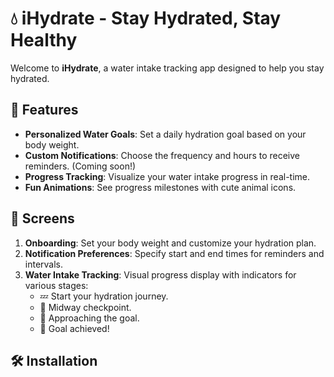# 💧 iHydrate - Stay Hydrated, Stay Healthy

Welcome to **iHydrate**, a water intake tracking app designed to help you stay hydrated.

<!-- ![Hydrate App Screens](path/to/your/image.png) Replace with the path to your image -->

## 🌟 Features

- **Personalized Water Goals**: Set a daily hydration goal based on your body weight.
- **Custom Notifications**: Choose the frequency and hours to receive reminders. (Coming soon!)
- **Progress Tracking**: Visualize your water intake progress in real-time.
- **Fun Animations**: See progress milestones with cute animal icons.

## 📱 Screens

1. **Onboarding**: Set your body weight and customize your hydration plan.
2. **Notification Preferences**: Specify start and end times for reminders and intervals.
3. **Water Intake Tracking**: Visual progress display with indicators for various stages:
   - 💤 Start your hydration journey.
   - 🐢 Midway checkpoint.
   - 🐇 Approaching the goal.
   - 👏 Goal achieved!

## 🛠️ Installation

